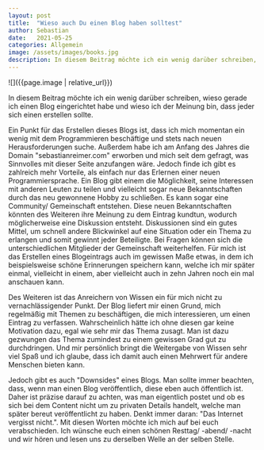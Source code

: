 ```yaml
---
layout: post
title:  "Wieso auch Du einen Blog haben solltest"
author: Sebastian
date:   2021-05-25 
categories: Allgemein
image: /assets/images/books.jpg
description: In diesem Beitrag möchte ich ein wenig darüber schreiben, wieso gerade ich einen Blog eingerichtet habe und wieso ich der Meinung bin, dass jeder sich einen erstellen sollte.
---
```




![]({{page.image | relative_url}})

In diesem Beitrag möchte ich ein wenig darüber schreiben, wieso gerade ich einen Blog eingerichtet habe und wieso ich der Meinung bin, dass jeder sich einen erstellen sollte.

Ein Punkt für das Erstellen dieses Blogs ist, dass ich mich momentan ein wenig mit dem Programmieren beschäftige und stets nach neuen Herausforderungen suche. Außerdem habe ich am Anfang des Jahres die Domain "sebastianreimer.com" erworben und mich seit dem gefragt, was Sinnvolles mit dieser Seite anzufangen wäre. Jedoch finde ich gibt es zahlreich mehr Vorteile, als einfach nur das Erlernen einer neuen Programmiersprache. Ein Blog gibt einem die Möglichkeit, seine Interessen mit anderen Leuten zu teilen und vielleicht sogar neue Bekanntschaften durch das neu gewonnene Hobby zu schließen. Es kann sogar eine Community/ Gemeinschaft entstehen. Diese neuen Bekanntschaften könnten des Weiteren ihre Meinung zu dem Eintrag kundtun, wodurch möglicherweise eine Diskussion entsteht. Diskussionen sind ein gutes Mittel, um schnell andere Blickwinkel auf eine Situation oder ein Thema zu erlangen und somit gewinnt jeder Beteiligte. Bei Fragen können sich die unterschiedlichen Mitglieder der Gemeinschaft weiterhelfen. Für mich ist das Erstellen eines Blogeintrags auch im gewissen Maße etwas, in dem ich beispielsweise schöne Erinnerungen speichern kann, welche ich mir später einmal, vielleicht in einem, aber vielleicht auch in zehn Jahren noch ein mal anschauen kann. 

Des Weiteren ist das Anreichern von Wissen ein für mich nicht zu vernachlässigender Punkt. Der Blog liefert mir einen Grund, mich regelmäßig mit Themen zu beschäftigen, die mich interessieren, um einen Eintrag zu verfassen. Wahrscheinlich hätte ich ohne diesen gar keine Motivation dazu, egal wie sehr mir das Thema zusagt. Man ist dazu gezwungen das Thema zumindest zu einem gewissen Grad gut zu durchdringen. Und mir persönlich bringt die Weitergabe von Wissen sehr viel Spaß und ich glaube, dass ich damit auch einen Mehrwert für andere Menschen bieten kann. 

Jedoch gibt es auch "Downsides" eines Blogs. Man sollte immer beachten, dass, wenn man einen Blog veröffentlich, diese eben auch öffentlich ist. Daher ist präzise darauf zu achten, was man eigentlich postet und ob es sich bei dem Content nicht um zu privaten Details handelt, welche man später bereut veröffentlicht zu haben. Denkt immer daran: "Das Internet vergisst nicht.". Mit diesen Worten möchte ich mich auf bei euch verabschieden. Ich wünsche euch einen schönen Resttag/ -abend/ -nacht und wir hören und lesen uns zu derselben Welle an der selben Stelle.

